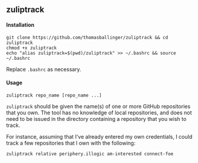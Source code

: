 ## zuliptrack

#### Installation
```
git clone https://github.com/thomasballinger/zuliptrack && cd zuliptrack
chmod +x zuliptrack
echo "alias zuliptrack=$(pwd)/zuliptrack" >> ~/.bashrc && source ~/.bashrc
```
Replace `.bashrc` as necessary.

#### Usage

```
zuliptrack repo_name [repo_name ...]
```

`zuliptrack` should be given the name(s) of one or more GitHub repositories that you own. The tool has no knowledge of local repositories, and does not need to be issued in the directory containing a repository that you wish to track.

For instance, assuming that I've already entered my own credentials, I could track a few repositories that I own with the following:

```
zuliptrack relative periphery.illogic am-interested connect-foe
```
